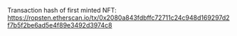 
Transaction hash of first minted NFT: https://ropsten.etherscan.io/tx/0x2080a843fdbffc72711c24c948d169297d2f7b5f2be6ad5e4f89e3492d3974c8


